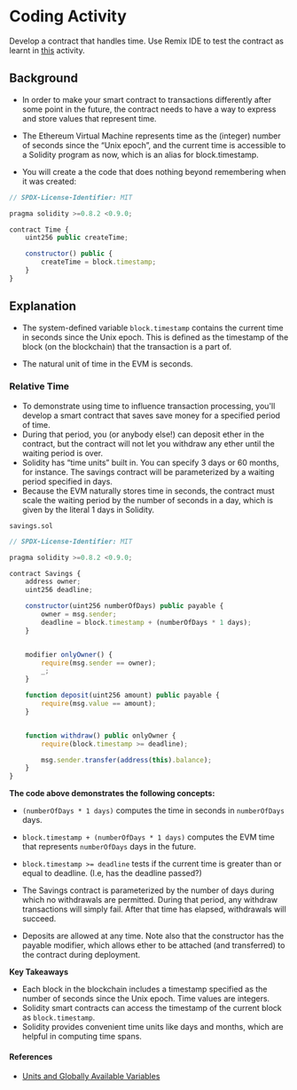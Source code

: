# Coding Activity

Develop a contract that handles time. Use Remix IDE to test the contract as learnt in [this](../../class-2/asynchronous/README.md) activity.

## Background

- In order to make your smart contract to transactions differently after some point in the future, the contract needs to have a way to express and store values that represent time.
- The Ethereum Virtual Machine represents time as the (integer) number of seconds since the “Unix epoch”, and the current time is accessible to a Solidity program as now, which is an alias for block.timestamp.

- You will create a the code that does nothing beyond remembering when it was created:

```js
// SPDX-License-Identifier: MIT

pragma solidity >=0.8.2 <0.9.0;

contract Time {
    uint256 public createTime;

    constructor() public {
        createTime = block.timestamp;
    }
}
```

## Explanation

- The system-defined variable `block.timestamp` contains the current time in seconds since the Unix epoch. This is defined as the timestamp of the block (on the blockchain) that the transaction is a part of.

- The natural unit of time in the EVM is seconds.

### Relative Time

- To demonstrate using time to influence transaction processing, you'll develop a smart contract that saves save money for a specified period of time.
- During that period, you (or anybody else!) can deposit ether in the contract, but the contract will not let you withdraw any ether until the waiting period is over.
- Solidity has “time units” built in. You can specify 3 days or 60 months, for instance. The savings contract will be parameterized by a waiting period specified in days.
- Because the EVM naturally stores time in seconds, the contract must scale the waiting period by the number of seconds in a day, which is given by the literal 1 days in Solidity.

`savings.sol`

```js
// SPDX-License-Identifier: MIT

pragma solidity >=0.8.2 <0.9.0;

contract Savings {
    address owner;
    uint256 deadline;

    constructor(uint256 numberOfDays) public payable {
        owner = msg.sender;
        deadline = block.timestamp + (numberOfDays * 1 days);
    }


    modifier onlyOwner() {
        require(msg.sender == owner);
        _;
    }

    function deposit(uint256 amount) public payable {
        require(msg.value == amount);
    }


    function withdraw() public onlyOwner {
        require(block.timestamp >= deadline);

        msg.sender.transfer(address(this).balance);
    }
}
```

**The code above demonstrates the following concepts:**

- `(numberOfDays * 1 days)` computes the time in seconds in `numberOfDays` days.
- `block.timestamp + (numberOfDays * 1 days)` computes the EVM time that represents `numberOfDays` days in the future.
- `block.timestamp >= deadline` tests if the current time is greater than or equal to deadline. (I.e, has the deadline passed?)
- The Savings contract is parameterized by the number of days during which no withdrawals are permitted. During that period, any withdraw transactions will simply fail. After that time has elapsed, withdrawals will succeed.

- Deposits are allowed at any time. Note also that the constructor has the payable modifier, which allows ether to be attached (and transferred) to the contract during deployment.

**Key Takeaways**

- Each block in the blockchain includes a timestamp specified as the number of seconds since the Unix epoch. Time values are integers.
- Solidity smart contracts can access the timestamp of the current block as `block.timestamp`.
- Solidity provides convenient time units like days and months, which are helpful in computing time spans.

#### References

- [Units and Globally Available Variables](https://docs.soliditylang.org/en/v0.6.10/units-and-global-variables.html#units-and-globally-available-variables)
